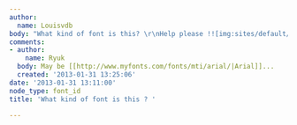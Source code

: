 ```yaml
---
author:
  name: Louisvdb
body: "What kind of font is this? \r\nHelp please !![img:sites/default/files/old-images/IMG-20130131-WA0000_5138.jpg]"
comments:
- author:
    name: Ryuk
  body: May be [[http://www.myfonts.com/fonts/mti/arial/|Arial]]...
  created: '2013-01-31 13:25:06'
date: '2013-01-31 13:11:00'
node_type: font_id
title: 'What kind of font is this ? '

---
```

